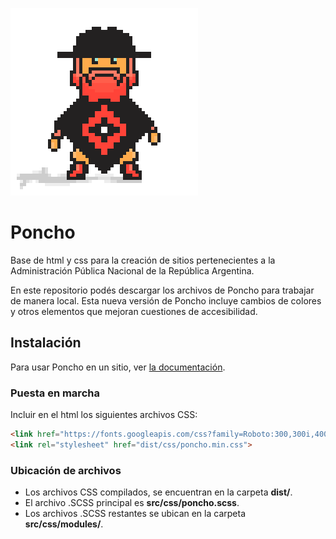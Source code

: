 ![Poncho](img/poncho.gif)

# Poncho

Base de html y css para la creación de sitios pertenecientes a la Administración Pública Nacional de la República Argentina.

En este repositorio podés descargar los archivos de Poncho para trabajar de manera local.
Esta nueva versión de Poncho incluye cambios de colores y otros elementos que mejoran cuestiones de accesibilidad.

## Instalación

Para usar Poncho en un sitio, ver [la documentación](http://argob.github.io/poncho).

### Puesta en marcha

Incluir en el html los siguientes archivos CSS:

```html
<link href="https://fonts.googleapis.com/css?family=Roboto:300,300i,400,400i,500,500i,700,700i" rel="stylesheet">
<link rel="stylesheet" href="dist/css/poncho.min.css">
```

### Ubicación de archivos

* Los archivos CSS compilados, se encuentran en la carpeta **dist/**.
* El archivo .SCSS principal es **src/css/poncho.scss**.
* Los archivos .SCSS restantes se ubican en la carpeta **src/css/modules/**.